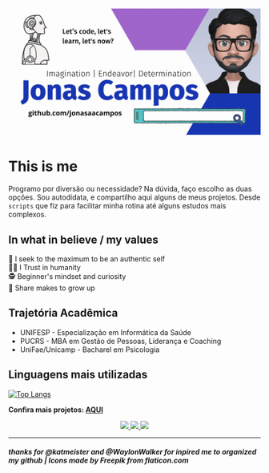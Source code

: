 # [![jonasaacampos header](img/jaacamposGitHubProfile.gif)](https://github.com/jonasaacampos)

# This is me

Programo por diversão ou necessidade? Na dúvida, faço escolho as duas opções.
Sou autodidata, e compartilho aqui alguns de meus projetos.
Desde `scripts` que fiz para facilitar minha rotina até alguns estudos mais complexos.

## In what in believe / my values
🤪 I seek to the maximum to be an authentic self<br/>
🙏🏻 I Trust in humanity<br/>
🕵 Beginner's mindset and curiosity<br/>
🤝 Share makes to grow up

## Trajetória Acadêmica
- UNIFESP - Especialização em Informática da Saúde
- PUCRS - MBA em Gestão de Pessoas, Liderança e Coaching
- UniFae/Unicamp - Bacharel em Psicologia

## Linguagens mais utilizadas

[![Top Langs](https://github-readme-stats.vercel.app/api/top-langs/?username=jonasaacampos&layout=compact&theme=tokyonight)](https://github.com/jonasaacampos)

**Confira mais projetos: [AQUI](https://jonasaacampos.github.io/portifolio/)**



<p align='center'>

  <a href='https://github.com/jonasaacampos'>
    <img src='https://img.shields.io/badge/GitHub-100000?style=for-the-badge&logo=github&logoColor=white'/>
  </a>

  <a href='https://www.linkedin.com/in/jonasaacampos/'>
    <img src='https://img.shields.io/badge/LinkedIn-0077B5?style=for-the-badge&logo=linkedin&logoColor=white'/>
  </a>

  <a href='https://www.facebook.com/jonasaacampos'>
    <img src='https://img.shields.io/badge/Facebook-1877F2?style=for-the-badge&logo=facebook&logoColor=white'/>
  </a>

</p>

<hr/>

##### thanks for @katmeister and @WaylonWalker for inpired me to organized my github | Icons made by Freepik from flaticon.com
